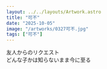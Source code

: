```yaml
---
layout: ../../layouts/Artwork.astro
title: "可不"
date: "2025-10-05"
image: "/artworks/0327可不.jpg"
tags: ["可不"]
---
```


友人からのリクエスト  
どんな子かは知らないまま今に至る
